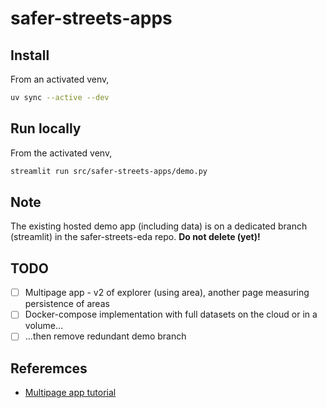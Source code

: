 # safer-streets-apps

## Install

From an activated venv,

```sh
uv sync --active --dev
```

## Run locally

From the activated venv,

```sh
streamlit run src/safer-streets-apps/demo.py
```

## Note

The existing hosted demo app (including data) is on a dedicated branch (streamlit) in the safer-streets-eda repo. **Do
not delete (yet)!**

## TODO

- [ ] Multipage app - v2 of explorer (using area), another page measuring persistence of areas
- [ ] Docker-compose implementation with full datasets on the cloud or in a volume...
- [ ] ...then remove redundant demo branch

## Referemces

- [Multipage app tutorial](https://docs.streamlit.io/get-started/tutorials/create-a-multipage-app)


